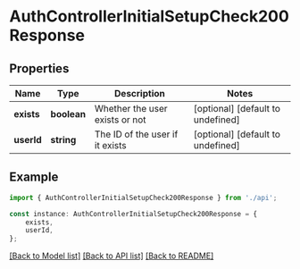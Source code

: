 # AuthControllerInitialSetupCheck200Response


## Properties

Name | Type | Description | Notes
------------ | ------------- | ------------- | -------------
**exists** | **boolean** | Whether the user exists or not | [optional] [default to undefined]
**userId** | **string** | The ID of the user if it exists | [optional] [default to undefined]

## Example

```typescript
import { AuthControllerInitialSetupCheck200Response } from './api';

const instance: AuthControllerInitialSetupCheck200Response = {
    exists,
    userId,
};
```

[[Back to Model list]](../README.md#documentation-for-models) [[Back to API list]](../README.md#documentation-for-api-endpoints) [[Back to README]](../README.md)
